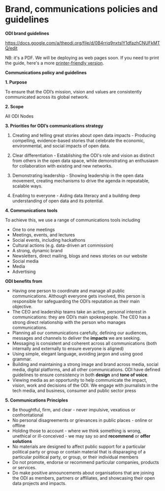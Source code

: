 # Brand, communications policies and guidelines

**ODI brand guidelines**

https://docs.google.com/a/theodi.org/file/d/0B4rriq9nxtslY1dfazhCNUFkMTQ/edit

NB: it's a PDF. We will be deploying as web pages soon. If you need to print the guide, here's a more [printer-friendly version](https://docs.google.com/a/theodi.org/file/d/0B4rriq9nxtslTUNKYkRpaldwUWc/edit?usp=sharing ).

**Communications policy and guidelines**

**1. Purpose**

To ensure that the ODI’s mission, vision and values are consistently communicated across its global network.

**2. Scope**

All ODI Nodes

**3. Priorities for ODI’s communications strategy**

1. Creating and telling great stories about open data impacts - Producing compelling, evidence-based stories that celebrate the economic, environmental, and social impacts of open data.

1. Clear differentiation -  Establishing the ODI's role and vision as distinct from others in the open data space, while demonstrating an enthusiasm for collaboration with existing and new networks.

1. Demonstrating leadership - Showing leadership in the open data movement, creating mechanisms to drive the agenda in repeatable, scalable ways.

1. Enabling to everyone - Aiding data literacy and a building deep understanding of 
open data and its potential.

**4. Communications tools** 

To achieve this, we use a range of communications tools including
		
- One to one meetings
- Meetings, events, and lectures
- Social events, including hackathons
- Cultural actions (e.g. data-driven art commission)
- A strong, dynamic brand
- Newsletters, direct mailing, blogs and news stories on our website
- Social media
- Media
- Advertising

**ODI benefits from**	

- Having one person to coordinate and manage all public communications. Although everyone gets involved, this person is responsible for safeguarding the ODI’s reputation as their main objective.
- The CEO and leadership teams take an active, personal interest in communications: they are ODI’s main spokespeople. The CEO has a strong direct relationship with the person who manages communications.
- Planning all our communications carefully, defining our audiences, messages and channels to deliver the **impacts** we are seeking. 
- Messaging is consistent and coherent across all communications (both internally and externally to ensure everyone is aligned)
- Using simple, elegant language, avoiding jargon and using good grammar.
- Building and maintaining a strong image and brand across media, social media, digital platforms, and all other communications. ODI have defined guidelines to ensure consistency in both **design** and **tone of voice**.
- Viewing media as an opportunity to help communicate the impact, vision, work and decisions of the ODI. We engage with journalists in the tech media, and business, consumer and public sector press
 

**5. Communications Principles**

- Be thoughtful, firm, and clear - never impulsive, vexatious or confrontational
- No personal disagreements or grievances in public places - online or offline
- Holding those to account - where we think something is wrong, unethical or ill-conceived - we may say so and **recommend** or **offer solutions**
- No materials are designed to affect public support for a particular political party or group or contain material that is disparaging of a particular political party, or group, or their individual members
- Do not promote, endorse or recommend particular companies, products or services. 
- Do make positive announcements about organisations that are joining the ODI as members, partners or affiliates, and showcasing their open data projects and impacts.
